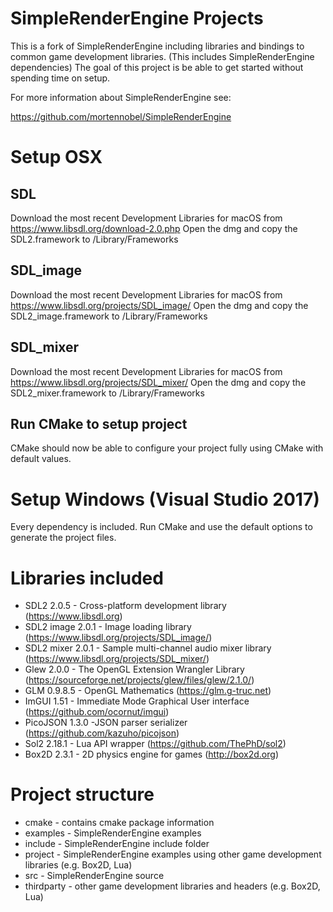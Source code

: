 # SimpleRenderEngine Projects

This is a fork of SimpleRenderEngine including libraries and bindings to common game development libraries. (This includes SimpleRenderEngine dependencies)
The goal of this project is be able to get started without spending time on setup.

For more information about SimpleRenderEngine see:

https://github.com/mortennobel/SimpleRenderEngine

# Setup OSX

## SDL
Download the most recent Development Libraries for macOS from https://www.libsdl.org/download-2.0.php
Open the dmg and copy the SDL2.framework to /Library/Frameworks 

## SDL_image

Download the most recent Development Libraries for macOS from https://www.libsdl.org/projects/SDL_image/
Open the dmg and copy the SDL2_image.framework to /Library/Frameworks 

## SDL_mixer

Download the most recent Development Libraries for macOS from https://www.libsdl.org/projects/SDL_mixer/
Open the dmg and copy the SDL2_mixer.framework to /Library/Frameworks 

## Run CMake to setup project 

CMake should now be able to configure your project fully using CMake with default values.

# Setup Windows (Visual Studio 2017)

Every dependency is included. Run CMake and use the default options to generate the project files.

# Libraries included

* SDL2  2.0.5 - Cross-platform development library (https://www.libsdl.org)
* SDL2 image  2.0.1 - Image loading library (https://www.libsdl.org/projects/SDL_image/)
* SDL2 mixer  2.0.1 - Sample multi-channel audio mixer library (https://www.libsdl.org/projects/SDL_mixer/)
* Glew 2.0.0 - The OpenGL Extension Wrangler Library (https://sourceforge.net/projects/glew/files/glew/2.1.0/)
* GLM 0.9.8.5 - OpenGL Mathematics (https://glm.g-truc.net)
* ImGUI 1.51 - Immediate Mode Graphical User interface (https://github.com/ocornut/imgui)
* PicoJSON 1.3.0 -JSON parser serializer (https://github.com/kazuho/picojson)
* Sol2 2.18.1 - Lua API wrapper (https://github.com/ThePhD/sol2)
* Box2D 2.3.1 - 2D physics engine for games (http://box2d.org)

# Project structure

* cmake - contains cmake package information
* examples - SimpleRenderEngine examples
* include - SimpleRenderEngine include folder
* project - SimpleRenderEngine examples using other game development libraries (e.g. Box2D, Lua)
* src - SimpleRenderEngine source
* thirdparty - other game development libraries and headers (e.g. Box2D, Lua)